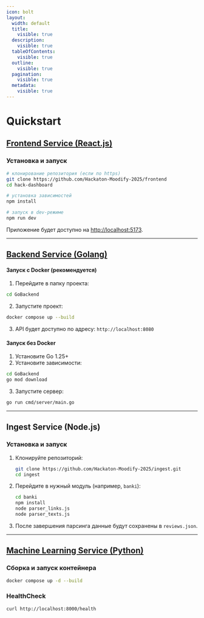 ```yaml
---
icon: bolt
layout:
  width: default
  title:
    visible: true
  description:
    visible: true
  tableOfContents:
    visible: true
  outline:
    visible: true
  pagination:
    visible: true
  metadata:
    visible: true
---
```


# Quickstart

## [Frontend Service (React.js)](https://github.com/Hackaton-Moodify-2025/frontend)

### Установка и запуск

```bash
# клонирование репозитория (если по https)
git clone https://github.com/Hackaton-Moodify-2025/frontend
cd hack-dashboard

# установка зависимостей
npm install

# запуск в dev-режиме
npm run dev
```

Приложение будет доступно на [http://localhost:5173](http://localhost:5173).

***

## [Backend Service (Golang)](https://github.com/Hackaton-Moodify-2025/backend)

#### Запуск с Docker (рекомендуется)

1. Перейдите в папку проекта:

```bash
cd GoBackend
```

2. Запустите проект:

```bash
docker compose up --build
```

3. API будет доступно по адресу: `http://localhost:8080`

#### Запуск без Docker

1. Установите Go 1.25+
2. Установите зависимости:

```bash
cd GoBackend
go mod download
```

3. Запустите сервер:

```bash
go run cmd/server/main.go
```

***

## Ingest Service (Node.js)

### Установка и запуск

1.  Клонируйте репозиторий:

    ```bash
    git clone https://github.com/Hackaton-Moodify-2025/ingest.git
    cd ingest
    ```
2.  Перейдите в нужный модуль (например, `banki`):

    ```bash
    cd banki
    npm install
    node parser_links.js
    node parser_texts.js
    ```
3. После завершения парсинга данные будут сохранены в `reviews.json`.

***

## [Machine Learning Service (Python)](https://github.com/Hackaton-Moodify-2025/ml)

### Сборка и запуск контейнера

```bash
docker compose up -d --build
```

### HealthCheck

```bash
curl http://localhost:8000/health
```
